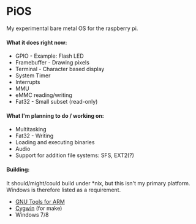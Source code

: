 PiOS
====

My experimental bare metal OS for the raspberry pi.

#### What it does right now:
* GPIO - Example: Flash LED
* Framebuffer - Drawing pixels
* Terminal - Character based display
* System Timer
* Interrupts
* MMU
* eMMC reading/writing 
* Fat32 - Small subset (read-only)

#### What I'm planning to do / working on:
* Multitasking
* Fat32 - Writing
* Loading and executing binaries
* Audio
* Support for addition file systems: SFS, EXT2(?)

#### Building:
It should/might/could build under *nix, but this isn't my primary platform.
Windows is therefore listed as a requirement.

* [GNU Tools for ARM](https://launchpad.net/gcc-arm-embedded)
* [Cygwin](http://www.cygwin.com/) (for make)
* Windows 7/8
